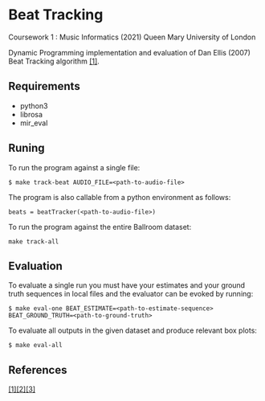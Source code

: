 # Beat Tracking

Coursework 1 : Music Informatics (2021) Queen Mary University of London

Dynamic Programming implementation and evaluation of Dan Ellis (2007) Beat Tracking algorithm [[1]](https://www.ee.columbia.edu/~dpwe/pubs/Ellis07-beattrack.pdf).

## Requirements
* python3
* librosa
* mir_eval

## Runing 

To run the program against a single file:
```
$ make track-beat AUDIO_FILE=<path-to-audio-file>
```
The program is also callable from a python environment as follows:
```
beats = beatTracker(<path-to-audio-file>)
```

To run the program against the entire Ballroom dataset:
```
make track-all
```

## Evaluation

To evaluate a single run you must have your estimates and your ground truth sequences in local files and the evaluator can be evoked by running:

```
$ make eval-one BEAT_ESTIMATE=<path-to-estimate-sequence> BEAT_GROUND_TRUTH=<path-to-ground-truth>   
```

To evaluate all outputs in the given dataset and produce relevant box plots:

```
$ make eval-all
```

## References
[[1]](https://www.audiolabs-erlangen.de/resources/MIR/FMP/C6/C6S3_BeatTracking.html)[[2]](https://www.audiolabs-erlangen.de/resources/MIR/FMP/C6/C6S1_NoveltySpectral.html)[[3]](https://www.ee.columbia.edu/~dpwe/pubs/Ellis07-beattrack.pdf)
